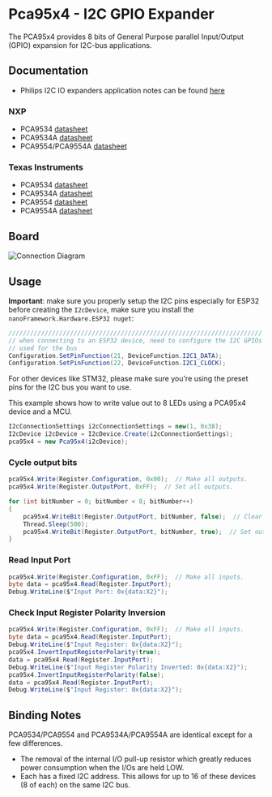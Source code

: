 ﻿# Pca95x4 - I2C GPIO Expander

The PCA95x4 provides 8 bits of General Purpose parallel Input/Output (GPIO) expansion for I2C-bus applications.

## Documentation

- Philips I2C IO expanders application notes can be found [here](http://ecee.colorado.edu/~mcclurel/Philips_I2C_IO_Expanders_AN469_2.pdf)

### NXP

- PCA9534 [datasheet](https://www.nxp.com/docs/en/data-sheet/PCA9534.pdf)
- PCA9534A [datasheet](https://www.nxp.com/docs/en/data-sheet/PCA9534.pdf)
- PCA9554/PCA9554A [datasheet](https://www.nxp.com/docs/en/data-sheet/PCA9554_9554A.pdf)

### Texas Instruments

- PCA9534 [datasheet](http://www.ti.com/lit/ds/symlink/pca9534.pdf)
- PCA9534A [datasheet](http://www.ti.com/lit/ds/symlink/pca9534a.pdf)
- PCA9554 [datasheet](http://www.ti.com/lit/ds/symlink/pca9554.pdf)
- PCA9554A [datasheet](http://www.ti.com/lit/ds/symlink/pca9554a.pdf)

## Board

![Connection Diagram](./Pca95x4_I2c_WriteLeds.png)

## Usage

**Important**: make sure you properly setup the I2C pins especially for ESP32 before creating the `I2cDevice`, make sure you install the `nanoFramework.Hardware.ESP32 nuget`:

```csharp
//////////////////////////////////////////////////////////////////////
// when connecting to an ESP32 device, need to configure the I2C GPIOs
// used for the bus
Configuration.SetPinFunction(21, DeviceFunction.I2C1_DATA);
Configuration.SetPinFunction(22, DeviceFunction.I2C1_CLOCK);
```

For other devices like STM32, please make sure you're using the preset pins for the I2C bus you want to use.

This example shows how to write value out to 8 LEDs using a PCA95x4 device and a MCU.

```csharp
I2cConnectionSettings i2cConnectionSettings = new(1, 0x38);
I2cDevice i2cDevice = I2cDevice.Create(i2cConnectionSettings);
pca95x4 = new Pca95x4(i2cDevice);
```

### Cycle output bits

```csharp
pca95x4.Write(Register.Configuration, 0x00);  // Make all outputs.
pca95x4.Write(Register.OutputPort, 0xFF);  // Set all outputs.

for (int bitNumber = 0; bitNumber < 8; bitNumber++)
{
    pca95x4.WriteBit(Register.OutputPort, bitNumber, false);  // Clear output.
    Thread.Sleep(500);
    pca95x4.WriteBit(Register.OutputPort, bitNumber, true);  // Set output.
}
```

### Read Input Port

```csharp
pca95x4.Write(Register.Configuration, 0xFF);  // Make all inputs.
byte data = pca95x4.Read(Register.InputPort);
Debug.WriteLine($"Input Port: 0x{data:X2}");
```

### Check Input Register Polarity Inversion

```csharp
pca95x4.Write(Register.Configuration, 0xFF);  // Make all inputs.
byte data = pca95x4.Read(Register.InputPort);
Debug.WriteLine($"Input Register: 0x{data:X2}");
pca95x4.InvertInputRegisterPolarity(true);
data = pca95x4.Read(Register.InputPort);
Debug.WriteLine($"Input Register Polarity Inverted: 0x{data:X2}");
pca95x4.InvertInputRegisterPolarity(false);
data = pca95x4.Read(Register.InputPort);
Debug.WriteLine($"Input Register: 0x{data:X2}");
```

## Binding Notes

PCA9534/PCA9554 and PCA9534A/PCA9554A are identical except for a few differences.

- The removal of the internal I/O pull-up resistor which greatly reduces power consumption when the I/Os are held LOW.
- Each has a fixed I2C address. This allows for up to 16 of these devices (8 of each) on the same I2C bus.
